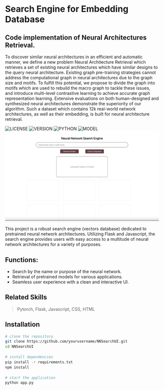# Search Engine for Embedding Database

## Code implementation of Neural Architectures Retrieval.

To discover similar neural architectures in an efficient and automatic manner, we define a new problem Neural Architecture Retrieval which retrieves a set of existing neural architectures which have similar designs to the query neural architecture. Existing graph pre-training strategies
cannot address the computational graph in neural architectures due to the graph size and motifs. To fulfill this potential, we propose to divide the graph into motifs which are used to rebuild the macro graph to tackle these issues, and introduce multi-level contrastive learning to achieve accurate graph representation learning. Extensive evaluations on both human-designed and synthesized neural architectures demonstrate the superiority of our algorithm. Such a dataset which contains 12k real-world network architectures, as well as their embedding, is built for neural architecture retrieval.

![LICENSE](https://img.shields.io/github/license/TerryPei/NNSearchUI)
![VERSION](https://img.shields.io/badge/version-v1.01-blue)
![PYTHON](https://img.shields.io/badge/python-3.8-orange)
![MODEL](https://img.shields.io/badge/NNSearchUI-v1.01-red)
![search engine](/demos/demo1.gif)

This project is a robust search engine (vectors database) dedicated to pretrained neural network architectures. Utilizing Flask and Javascript, the search engine provides users with easy access to a multitude of neural network architectures for a variety of purposes.


## Functions:

- Search by the name or purpose of the neural network.
- Retrieval of pretrained models for various applications.
- Seamless user experience with a clean and interactive UI.

## Related Skills
> Pytorch, Flask, Javascript, CSS, HTML

## Installation

```bash
# clone the repository
git clone https://github.com/yourusername/NNSearchUI.git
cd NNSearchUI

# install dependencies
pip install -r requirements.txt
npm install

# start the application
python app.py
